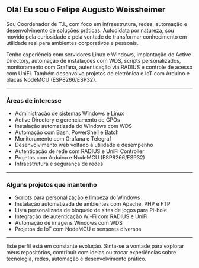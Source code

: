 ## Olá! Eu sou o Felipe Augusto Weissheimer

Sou Coordenador de T.I., com foco em infraestrutura, redes, automação e desenvolvimento de soluções práticas. Autodidata por natureza, sou movido pela curiosidade e pela vontade de transformar conhecimento em utilidade real para ambientes corporativos e pessoais.

Tenho experiência com servidores Linux e Windows, implantação de Active Directory, automação de instalações com WDS, scripts personalizados, monitoramento com Grafana, autenticação via RADIUS e controle de acesso com UniFi. Também desenvolvo projetos de eletrônica e IoT com Arduino e placas NodeMCU (ESP8266/ESP32).

---

### Áreas de interesse

- Administração de sistemas Windows e Linux
- Active Directory e gerenciamento de GPOs
- Instalação automatizada do Windows com WDS
- Automação com Bash, PowerShell e Batch
- Monitoramento com Grafana e Telegraf
- Desenvolvimento web voltado à utilidade e desempenho
- Autenticação de rede com RADIUS e UniFi Controller
- Projetos com Arduino e NodeMCU (ESP8266/ESP32)
- Infraestrutura e segurança de redes

---

### Alguns projetos que mantenho

- Scripts para personalização e limpeza do Windows
- Instalação automatizada de ambientes com Apache, PHP e FTP
- Lista personalizada de bloqueio de sites de jogos para Pi-hole
- Integração de autenticação Wi-Fi com RADIUS e UniFi
- Automação de imagens Windows com WDS
- Projetos de IoT com NodeMCU e sensores diversos

---

Este perfil está em constante evolução. Sinta-se à vontade para explorar meus repositórios, contribuir com ideias ou trocar experiências sobre tecnologia, redes, automação e desenvolvimento prático.
